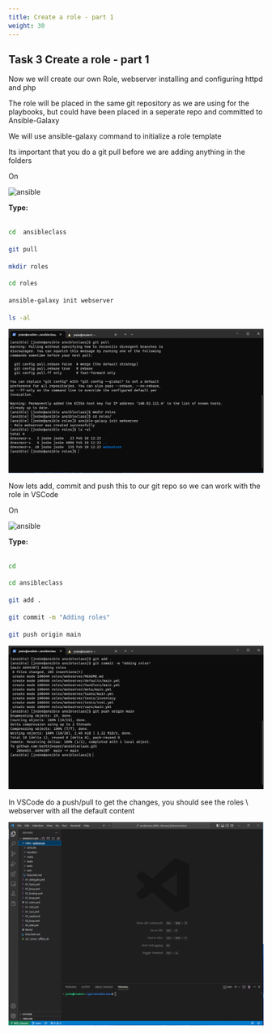 ```yaml
---
title: Create a role - part 1
weight: 30
---
```


## Task 3 Create a role - part 1

Now we will create our own Role, webserver installing and configuring httpd and php

The role will be placed in the same git repository as we are using for the playbooks, but could have been placed in a seperate repo and committed to Ansible-Galaxy

We will use ansible-galaxy command to initialize a role template

Its important that you do a git pull before we are adding anything in the folders

On

![ansible](/images/ansible.png)

__Type:__

```bash

cd  ansibleclass

git pull

mkdir roles

cd roles

ansible-galaxy init webserver

ls -al

```

![Alt text](images/007_ansible_galaxy_init.png?raw=true "ansible galaxy init")

Now lets add, commit and push this to our git repo so we can work with the role in VSCode

On

![ansible](/images/ansible.png)

__Type:__

```bash

cd

cd ansibleclass

git add .

git commit -m "Adding roles"

git push origin main

```

![Alt text](images/008_ansible_git_push.png?raw=true "ansible git push")

In VSCode do a push/pull to get the changes, you should see the roles \ webserver with all the default content

![Alt text](images/009_vscode_push_pull.png?raw=true "vscode push pull")
